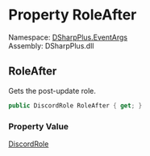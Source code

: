 # Property RoleAfter

Namespace: [DSharpPlus.EventArgs](DSharpPlus.EventArgs.md)  
Assembly: DSharpPlus.dll

## <a id="DSharpPlus_EventArgs_GuildRoleUpdateEventArgs_RoleAfter"></a>RoleAfter

Gets the post-update role.

```csharp
public DiscordRole RoleAfter { get; }
```

### Property Value

[DiscordRole](DSharpPlus.Entities.DiscordRole.md)

